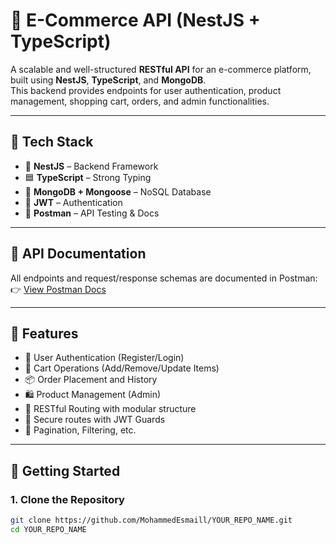 # 🛒 E-Commerce API (NestJS + TypeScript)

A scalable and well-structured **RESTful API** for an e-commerce platform, built using **NestJS**, **TypeScript**, and **MongoDB**.  
This backend provides endpoints for user authentication, product management, shopping cart, orders, and admin functionalities.

----

## 🧰 Tech Stack

- 🚀 **NestJS** – Backend Framework
- 🟦 **TypeScript** – Strong Typing
- 🍃 **MongoDB + Mongoose** – NoSQL Database
- 🔐 **JWT** – Authentication
- 🧪 **Postman** – API Testing & Docs

---

## 📮 API Documentation

All endpoints and request/response schemas are documented in Postman:  
👉 [View Postman Docs](https://documenter.getpostman.com/view/37641417/2sB2j4gWnh)

---

## 📂 Features

- 👤 User Authentication (Register/Login)
- 🛒 Cart Operations (Add/Remove/Update Items)
- 📦 Order Placement and History
- 🛍️ Product Management (Admin)
- 📄 RESTful Routing with modular structure
- 🧾 Secure routes with JWT Guards
- 🔁 Pagination, Filtering, etc.

---

## 🚀 Getting Started

### 1. Clone the Repository
```bash
git clone https://github.com/MohammedEsmaill/YOUR_REPO_NAME.git
cd YOUR_REPO_NAME
